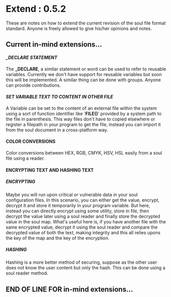 # Extend : 0.5.2
These are notes on how to extend the current revision of the soul file format standard. Anyone is freely allowed to give his/her opinions and notes.

## Current in-mind extensions...

#### ***_DECLARE STATEMENT***
The **_DECLARE**, a similar statement or word can be used to refer to reusable variables. Currently we don't have support for reusable variables but soon this will be implemented. A similar thing can be done with groups. Anyone can provide contributions.

#### ***SET VARIABLE TEXT TO CONTENT IN OTHER FILE***
A Variable can be set to the content of an external file within the system using a sort of function identifier like '**FILE()**' provided by a system path to the file in parenthesis. This way files don't have to copied elsewhere or register a filepath in your program to get the file, instead you can import it from the soul document in a cross-platform way.

#### COLOR CONVERSIONS
Color conversions between HEX, RGB, CMYK, HSV, HSL easily from a soul file using a reader.

#### ENCRYPTING TEXT AND HASHING TEXT
##### ENCRYPTING
Maybe you will run upon critical or vulnerable data in your soul configuration files. In this scenario, you can either get the value, encrypt, decrypt it and store it temporarily in your program variable. But here, instead you can directly encrypt using some utility, store in file, then decrypt the value later using a soul reader and finally store the decrypted value in the soul map. What's useful here is, if you have another file with the same encrypted value, decrypt it using the soul reader and compare the decrypted value of both the text, making integrity and this all relies upons the key of the map and the key of the encryption.

##### HASHING
Hashing is a more better method of securing, suppose as the other user does not know the user content but only the hash.
This can be done using a soul reader method.

## END OF LINE FOR in-mind extensions...
